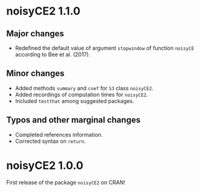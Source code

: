 

# noisyCE2 1.1.0


## Major changes

* Redefined the default value of argument `stopwindow` of function `noisyCE`
  according to Bee et al. (2017).


## Minor changes

* Added methods `summary` and `coef` for `S3` class `noisyCE2`.
* Added recordings of computation times for `noisyCE2`.
* Included `testthat` among suggested packages.


## Typos and other marginal changes

* Completed references information.
* Corrected syntax on `return`.





# noisyCE2 1.0.0

First release of the package `noisyCE2` on CRAN!


